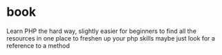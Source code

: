 book
====

Learn PHP the hard way, slightly easier for beginners to find all the resources in one place to freshen up your php skills maybe just look for a reference to a method
